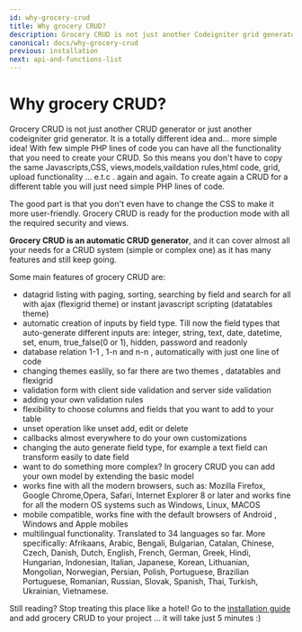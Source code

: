 ```yaml
---
id: why-grocery-crud
title: Why grocery CRUD?
description: Grocery CRUD is not just another Codeigniter grid generator. With few simple PHP lines of code you can have all the functionality that you need to create your CRUD.
canonical: docs/why-grocery-crud
previous: installation
next: api-and-functions-list
---
```


# Why grocery CRUD?

Grocery CRUD is not just another CRUD generator or just another codeigniter grid generator. It is a totally different idea and... more simple idea! With few simple PHP lines of code you can have all the functionality that you need to create your CRUD. So this means you don't have to copy the same Javascripts,CSS, views,models,vaildation rules,html code, grid, upload functionality ... e.t.c . again and again. To create again a CRUD for a different table you will just need simple PHP lines of code.

The good part is that you don't even have to change the CSS to make it more user-friendly. Grocery CRUD is ready for the production mode with all the required security and views.
 
**Grocery CRUD is an automatic CRUD generator**, and it can cover almost all your needs for a CRUD system (simple or complex one) as it has many features and still keep going.

Some main features of grocery CRUD are:
- datagrid listing with paging, sorting, searching by field and search for all with ajax (flexigrid theme) or instant javascript scripting (datatables theme)
- automatic creation of inputs by field type. Till now the field types that auto-generate different inputs are: integer, string, text, date, datetime, set, enum, true_false(0 or 1), hidden, password and readonly
- database relation 1-1 , 1-n and n-n , automatically with just one line of code
- changing themes easlily, so far there are two themes , datatables and flexigrid
- validation form with client side validation and server side validation
- adding your own validation rules
- flexibility to choose columns and fields that you want to add to your table
- unset operation like unset add, edit or delete
- callbacks almost everywhere to do your own customizations
- changing the auto generate field type, for example a text field can transform easily to date field
- want to do something more complex? In grocery CRUD you can add your own model by extending the basic model
- works fine with all the modern browsers, such as: Mozilla Firefox, Google Chrome,Opera, Safari, Internet Explorer 8 or later and works fine for all the modern OS systems such as Windows, Linux, MACOS
- mobile compatible, works fine with the default browsers of Android , Windows and Apple mobiles
- multilingual functionality. Translated to 34 languages so far. More specifically: Afrikaans, Arabic, Bengali, Bulgarian, Catalan, Chinese, Czech, Danish, Dutch, English, French, German, Greek, Hindi, Hungarian, Indonesian, Italian, Japanese, Korean, Lithuanian, Mongolian, Norwegian, Persian, Polish, Portuguese, Brazilian Portuguese, Romanian, Russian, Slovak, Spanish, Thai, Turkish, Ukrainian, Vietnamese.

Still reading? Stop treating this place like a hotel! Go to the [installation guide](/v3.x/docs/grocery-crud-enterprise-installation) and add grocery CRUD to your project ... it will take just 5 minutes :)